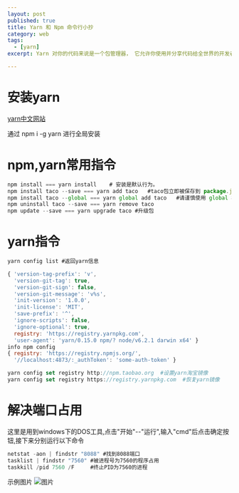 ```yaml
---
layout: post
published: true
title: Yarn 和 Npm 命令行小抄
category: web
tags: 
  - [yarn]
excerpt: Yarn 对你的代码来说是一个包管理器， 它允许你使用并分享代码给全世界的开发者， Yarn 做这些快捷、安全、可靠，所以你不用担心什么。可以取代npm

---
```



# 安装yarn
[yarn中文网站](https://yarnpkg.com/zh-Hans/)

通过 npm i -g yarn 进行全局安装

# npm,yarn常用指令

```javascript
npm install === yarn install    # 安装是默认行为。
npm install taco --save === yarn add taco   #taco包立即被保存到 package.json 中。
npm install taco --global === yarn global add taco   #请谨慎使用 global 标记,全局安装。
npm uninstall taco --save === yarn remove taco
npm update --save === yarn upgrade taco #升级包

```

# yarn指令

```javascript
yarn config list #返回yarn信息

{ 'version-tag-prefix': 'v',
  'version-git-tag': true,
  'version-git-sign': false,
  'version-git-message': 'v%s',
  'init-version': '1.0.0',
  'init-license': 'MIT',
  'save-prefix': '^',
  'ignore-scripts': false,
  'ignore-optional': true,
  registry: 'https://registry.yarnpkg.com',
  'user-agent': 'yarn/0.15.0 npm/? node/v6.2.1 darwin x64' }
info npm config
{ registry: 'https://registry.npmjs.org/',
  '//localhost:4873/:_authToken': 'some-auth-token' }

yarn config set registry http://npm.taobao.org  #设置yarn淘宝镜像
yarn config set registry https://registry.yarnpkg.com  #恢复yarn镜像

```

# 解决端口占用

这里是用到windows下的DOS工具,点击"开始"--"运行",输入"cmd"后点击确定按钮,接下来分别运行以下命令
```javascript
netstat -aon | findstr "8088" #找到8088端口
tasklist | findstr "7560" #被进程号为7560的程序占用
taskkill /pid 7560 /F     #终止PID为7560的进程

```
示例图片
![图片]({{site.baseurl}}/assets/yarn/duankou.png)


